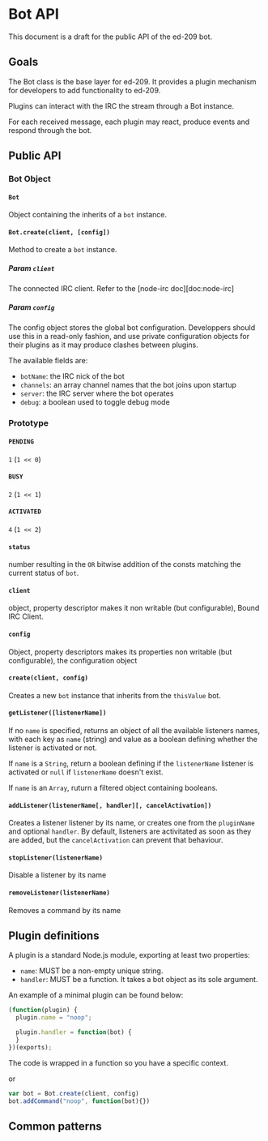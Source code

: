 Bot API
=======

This document is a draft for the public API of the ed-209 bot.

## Goals

The Bot class is the base layer for ed-209. It provides a plugin mechanism for
developers to add functionality to ed-209.

Plugins can interact with the IRC the stream through a Bot instance.

For each received message, each plugin may react, produce events and respond
through the bot.

## Public API

### Bot Object

#### `Bot`

Object containing the inherits of a `bot` instance.

#### `Bot.create(client, [config])`

Method to create a `bot` instance.

##### Param `client`

The connected IRC client. Refer to the [node-irc doc][doc:node-irc]

##### Param `config`

The config object stores the global bot configuration. Developpers should use
this in a read-only fashion, and use private configuration objects for their
plugins as it may produce clashes between plugins.

The available fields are:

* `botName`: the IRC nick of the bot
* `channels`: an array channel names that the bot joins upon startup
* `server`: the IRC server where the bot operates
* `debug`: a boolean used to toggle debug mode

### Prototype

####  `PENDING`
`1` (`1 << 0`)
####  `BUSY`
`2` (`1 << 1`)
####  `ACTIVATED`
`4` (`1 << 2`)

#### `status`

number resulting in the `OR` bitwise addition of the consts matching the
current status of `bot`.

####  `client`

object, property descriptor makes it non writable (but configurable), Bound IRC
Client.

####  `config`

Object, property descriptors makes its properties non writable (but
configurable), the configuration object

#### `create(client, config)`

Creates a new `bot` instance that inherits from the `thisValue` bot.

#### `getListener([listenerName])`

If no `name` is specified, returns an object of all the available listeners
names, with each key as `name` (string) and value as a boolean defining whether
the listener is activated or not.

If `name` is a `String`, return a boolean defining if the `listenerName` listener
is activated or `null` if `listenerName` doesn't exist.

If `name` is an `Array`, ruturn a filtered object containing booleans.

#### `addListener(listenerName[, handler][, cancelActivation])`

Creates a listener listener by its name, or creates one from the `pluginName`
and optional `handler`. By default, listeners are activitated as soon as they
are added, but the `cancelActivation` can prevent that behaviour.

#### `stopListener(listenerName)`

Disable a listener by its name

#### `removeListener(listenerName)`

Removes a command by its name

## Plugin definitions

A plugin is a standard Node.js module, exporting at least two properties:

* `name`: MUST be a non-empty unique string.
* `handler`: MUST be a function. It takes a bot object as its sole argument.

An example of a minimal plugin can be found below:

``` js
(function(plugin) {
  plugin.name = "noop";

  plugin.handler = function(bot) {
  }
})(exports);
```

The code is wrapped in a function so you have a specific context.

or

``` js
var bot = Bot.create(client, config)
bot.addCommand("noop", function(bot){})
```


## Common patterns

